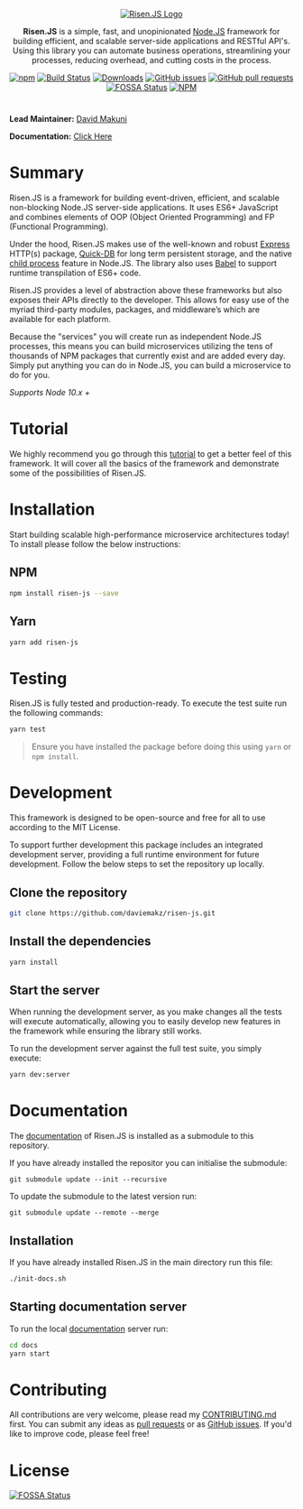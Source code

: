 <p align="center">
   <a href="https://daviemakz.github.io/risen-js/" target="blank"><img src="https://daviemakz.github.io/risen-js/img/logo-readme.png"  alt="Risen.JS Logo" /></a>
</p>

<p align="center">
<b>Risen.JS</b> is a simple, fast, and unopinionated <a href="http://nodejs.org" target="_blank">Node.JS</a> framework for building efficient, and scalable server-side applications and RESTful API's. Using this library you can automate business operations, streamlining your processes, reducing overhead, and cutting costs in the process.</p>

<p align="center">
<a href="https://www.npmjs.com/package/risen-js" target="_blank"><img src="https://img.shields.io/npm/v/risen-js" alt="npm"/></a>
<a href="https://travis-ci.org/daviemakz/risen-js" target="_blank"><img src="https://travis-ci.org/daviemakz/risen-js.svg?branch=master" alt="Build Status"/></a>
<a href="https://www.npmjs.com/package/risen-js" target="_blank"><img src="https://img.shields.io/npm/dm/risen-js.svg" alt="Downloads"/></a>
<a href="https://github.com/daviemakz/risen-js/issues" target="_blank"><img src="https://img.shields.io/github/issues/daviemakz/risen-js" alt="GitHub issues"/></a>
<a href="https://github.com/daviemakz/risen-js/pulls" target="_blank"><img src="https://img.shields.io/github/issues-pr/daviemakz/risen-js" alt="GitHub pull requests"/></a>
<a href="https://app.fossa.io/projects/git%2Bgithub.com%2Fdaviemakz%2Frisen-js?ref=badge_shield" target="_blank"><img src="https://app.fossa.io/api/projects/git%2Bgithub.com%2Fdaviemakz%2Frisen-js.svg?type=shield" alt="FOSSA Status"/></a>
<a href="https://www.npmjs.com/package/risen-js" target="_blank"><img src="https://img.shields.io/npm/l/risen-js" alt="NPM"/></a>
</p>

#

**Lead Maintainer:** [David Makuni](https://github.com/daviemakz)

**Documentation:** [Click Here](https://daviemakz.github.io/risen-js/)

# Summary

Risen.JS is a framework for building event-driven, efficient, and scalable non-blocking Node.JS server-side applications. It uses ES6+ JavaScript and combines elements of OOP (Object Oriented Programming) and FP (Functional Programming).

Under the hood, Risen.JS makes use of the well-known and robust [Express](http://expressjs.com) HTTP(s) package, [Quick-DB](https://www.npmjs.com/package/quick.db) for long term persistent storage, and the native [child process](https://nodejs.org/api/child_process.html) feature in Node.JS. The library also uses [Babel](https://babeljs.io/) to support runtime transpilation of ES6+ code.

Risen.JS provides a level of abstraction above these frameworks but also exposes their APIs directly to the developer. This allows for easy use of the myriad third-party modules, packages, and middleware’s which are available for each platform.

Because the "services" you will create run as independent Node.JS processes, this means you can build microservices utilizing the tens of thousands of NPM packages that currently exist and are added every day. Simply put anything you can do in Node.JS, you can build a microservice to do for you.

_Supports Node 10.x +_

# Tutorial

We highly recommend you go through this [tutorial](https://daviemakz.github.io/risen-js/docs/settingup) to get a better feel of this framework. It will cover all the basics of the framework and demonstrate some of the possibilities of Risen.JS.

# Installation

Start building scalable high-performance microservice architectures today! To install please follow the below instructions:

## NPM

```sh
npm install risen-js --save
```

## Yarn

```sh
yarn add risen-js
```

# Testing

Risen.JS is fully tested and production-ready. To execute the test suite run the following commands:

```sh
yarn test
```

> Ensure you have installed the package before doing this using `yarn` or `npm install`.

# Development

This framework is designed to be open-source and free for all to use according to the MIT License.

To support further development this package includes an integrated development server, providing a full runtime environment for future development. Follow the below steps to set the repository up locally.

## Clone the repository

```sh
git clone https://github.com/daviemakz/risen-js.git
```

## Install the dependencies

```sh
yarn install
```

## Start the server

When running the development server, as you make changes all the tests will execute automatically, allowing you to easily develop new features in the framework while ensuring the library still works.

To run the development server against the full test suite, you simply execute:

```sh
yarn dev:server
```

# Documentation

The [documentation](https://daviemakz.github.io/risen-js/) of Risen.JS is installed as a submodule to this repository.

If you have already installed the repositor you can initialise the submodule:

`git submodule update --init --recursive`

To update the submodule to the latest version run:

`git submodule update --remote --merge`

## Installation

If you have already installed Risen.JS in the main directory run this file:

```sh
./init-docs.sh
```

## Starting documentation server

To run the local [documentation](https://daviemakz.github.io/risen-js/) server run:

```sh
cd docs
yarn start
```

# Contributing

All contributions are very welcome, please read my [CONTRIBUTING.md](https://github.com/daviemakz/risen-js/blob/master/CONTRIBUTING.md) first. You can submit any ideas as [pull requests](https://github.com/daviemakz/risen-js/pulls) or as [GitHub issues](https://github.com/daviemakz/risen-js/issues). If you'd like to improve code, please feel free!

# License

[![FOSSA Status](https://app.fossa.io/api/projects/git%2Bgithub.com%2Fdaviemakz%2Frisen-js.svg?type=large)](https://app.fossa.io/projects/git%2Bgithub.com%2Fdaviemakz%2Frisen-js?ref=badge_large)

